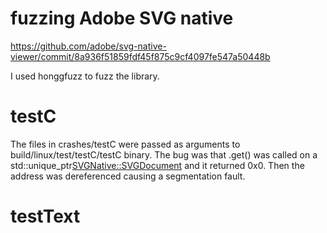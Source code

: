 # fuzzing Adobe SVG native

https://github.com/adobe/svg-native-viewer/commit/8a936f51859fdf45f875c9cf4097fe547a50448b

I used honggfuzz to fuzz the library.

# testC

The files in crashes/testC were passed as arguments to build/linux/test/testC/testC binary.
The bug was that .get() was called on a  std::unique_ptr<SVGNative::SVGDocument> and it returned 0x0. Then the address was dereferenced causing a segmentation fault.

# testText

